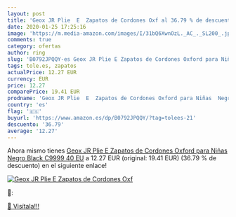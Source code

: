 ```yaml
---
layout: post
title: 'Geox JR Plie  E  Zapatos de Cordones Oxf al 36.79 % de descuento'
date: 2020-01-25 17:25:16
image: 'https://m.media-amazon.com/images/I/31bQ6XwnOzL._AC_._SL200_.jpg'
comments: true
category: ofertas
author: ring
slug: 'B0792JPQQY-es Geox JR Plie E Zapatos de Cordones Oxford para Niñas Negro...'
tags: tole.es, zapatos
actualPrice: 12.27 EUR
currency: EUR
price: 12.27
comparePrice: 19.41 EUR
prodname: 'Geox JR Plie  E  Zapatos de Cordones Oxford para Niñas  Negro  Black C9999   40 EU'
country: 'es'
flag: '🇪🇸'
buyurl: 'https://www.amazon.es/dp/B0792JPQQY/?tag=tolees-21'
descuento: '36.79'
average: '12.27'
---
```


Ahora mismo tienes [Geox JR Plie  E  Zapatos de Cordones Oxford para Niñas  Negro  Black C9999   40 EU](https://www.amazon.es/dp/B0792JPQQY/?tag=tolees-21) a 12.27 EUR (original: 19.41 EUR) (36.79 %  de descuento) en el siguiente enlace!

[![Geox JR Plie  E  Zapatos de Cordones Oxf](https://m.media-amazon.com/images/I/31bQ6XwnOzL._AC_._SL200_.jpg)](https://www.amazon.es/dp/B0792JPQQY/?tag=tolees-21)

🔎:


[🛒 Visítala!!!](https://www.amazon.es/dp/B0792JPQQY/?tag=tolees-21)
